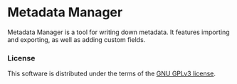 # Metadata Manager
Metadata Manager is a tool for writing down metadata. It features
importing and exporting, as well as adding custom fields.

### License
This software is distributed under the terms of the [GNU GPLv3 license](LICENSE.md).
